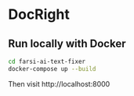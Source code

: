 # DocRight

## Run locally with Docker

```bash
cd farsi-ai-text-fixer
docker-compose up --build
```

Then visit http://localhost:8000
